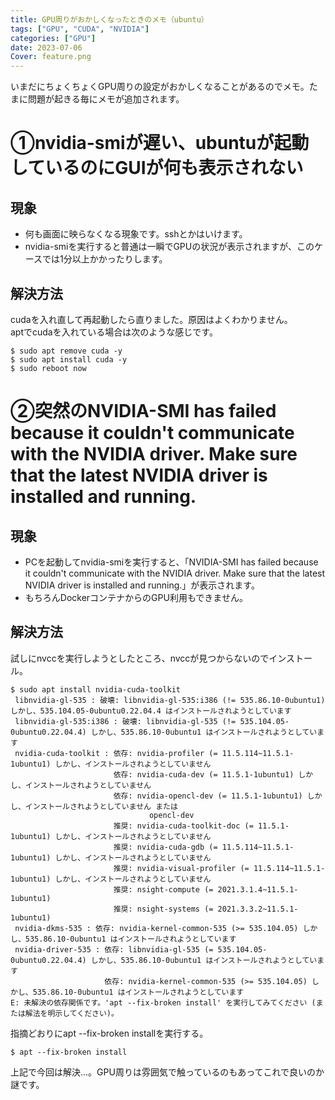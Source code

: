 ```yaml
---
title: GPU周りがおかしくなったときのメモ（ubuntu）
tags: ["GPU", "CUDA", "NVIDIA"] 
categories: ["GPU"] 
date: 2023-07-06
Cover: feature.png
---
```


いまだにちょくちょくGPU周りの設定がおかしくなることがあるのでメモ。たまに問題が起きる毎にメモが追加されます。

# ①nvidia-smiが遅い、ubuntuが起動しているのにGUIが何も表示されない
## 現象
* 何も画面に映らなくなる現象です。sshとかはいけます。
* nvidia-smiを実行すると普通は一瞬でGPUの状況が表示されますが、このケースでは1分以上かかったりします。

## 解決方法
cudaを入れ直して再起動したら直りました。原因はよくわかりません。  
aptでcudaを入れている場合は次のような感じです。
```
$ sudo apt remove cuda -y
$ sudo apt install cuda -y
$ sudo reboot now
```

# ②突然のNVIDIA-SMI has failed because it couldn't communicate with the NVIDIA driver. Make sure that the latest NVIDIA driver is installed and running.
## 現象
* PCを起動してnvidia-smiを実行すると、「NVIDIA-SMI has failed because it couldn't communicate with the NVIDIA driver. Make sure that the latest NVIDIA driver is installed and running.」が表示されます。
* もちろんDockerコンテナからのGPU利用もできません。

## 解決方法
試しにnvccを実行しようとしたところ、nvccが見つからないのでインストール。
```
$ sudo apt install nvidia-cuda-toolkit
 libnvidia-gl-535 : 破壊: libnvidia-gl-535:i386 (!= 535.86.10-0ubuntu1) しかし、535.104.05-0ubuntu0.22.04.4 はインストールされようとしています
 libnvidia-gl-535:i386 : 破壊: libnvidia-gl-535 (!= 535.104.05-0ubuntu0.22.04.4) しかし、535.86.10-0ubuntu1 はインストールされようとしています
 nvidia-cuda-toolkit : 依存: nvidia-profiler (= 11.5.114~11.5.1-1ubuntu1) しかし、インストールされようとしていません
                       依存: nvidia-cuda-dev (= 11.5.1-1ubuntu1) しかし、インストールされようとしていません
                       依存: nvidia-opencl-dev (= 11.5.1-1ubuntu1) しかし、インストールされようとしていません または
                               opencl-dev
                       推奨: nvidia-cuda-toolkit-doc (= 11.5.1-1ubuntu1) しかし、インストールされようとしていません
                       推奨: nvidia-cuda-gdb (= 11.5.114~11.5.1-1ubuntu1) しかし、インストールされようとしていません
                       推奨: nvidia-visual-profiler (= 11.5.114~11.5.1-1ubuntu1) しかし、インストールされようとしていません
                       推奨: nsight-compute (= 2021.3.1.4~11.5.1-1ubuntu1)
                       推奨: nsight-systems (= 2021.3.3.2~11.5.1-1ubuntu1)
 nvidia-dkms-535 : 依存: nvidia-kernel-common-535 (>= 535.104.05) しかし、535.86.10-0ubuntu1 はインストールされようとしています
 nvidia-driver-535 : 依存: libnvidia-gl-535 (= 535.104.05-0ubuntu0.22.04.4) しかし、535.86.10-0ubuntu1 はインストールされようとしています
                     依存: nvidia-kernel-common-535 (>= 535.104.05) しかし、535.86.10-0ubuntu1 はインストールされようとしています
E: 未解決の依存関係です。'apt --fix-broken install' を実行してみてください (または解法を明示してください)。
```

指摘どおりにapt --fix-broken installを実行する。
```
$ apt --fix-broken install
```

上記で今回は解決…。GPU周りは雰囲気で触っているのもあってこれで良いのか謎です。
